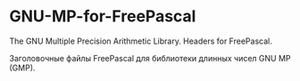 # GNU-MP-for-FreePascal
The GNU Multiple Precision Arithmetic Library. Headers for FreePascal.

Заголовочные файлы FreePascal для библиотеки длинных чисел GNU MP (GMP).
